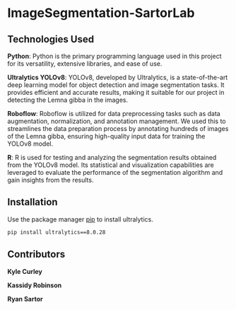 # ImageSegmentation-SartorLab
## Technologies Used
**Python**: Python is the primary programming language used in this project for its versatility, extensive libraries, and ease of use.

**Ultralytics YOLOv8**: YOLOv8, developed by Ultralytics, is a state-of-the-art deep learning model for object detection and image segmentation tasks. It provides efficient and accurate results, making it suitable for our project in detecting the Lemna gibba in the images.

**Roboflow**: Roboflow is utilized for data preprocessing tasks such as data augmentation, normalization, and annotation management. We used this to streamlines the data preparation process by annotating hundreds of images of the Lemna gibba, ensuring high-quality input data for training the YOLOv8 model.

**R**: R is used for testing and analyzing the segmentation results obtained from the YOLOv8 model. Its statistical and visualization capabilities are leveraged to evaluate the performance of the segmentation algorithm and gain insights from the results.

## Installation

Use the package manager [pip](https://pip.pypa.io/en/stable/) to install ultralytics.

```bash
pip install ultralytics==8.0.28
```
## Contributors
**Kyle Curley**

**Kassidy Robinson**

**Ryan Sartor**
